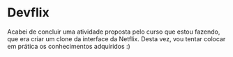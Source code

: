 # Devflix
Acabei de concluir uma atividade proposta pelo curso que estou fazendo, que era criar um clone da interface da Netflix. Desta vez, vou tentar colocar em prática os conhecimentos adquiridos :)
